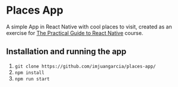 # Places App

A simple App in React Native with cool places to visit, created as an exercise for [The Practical Guide to React Native](https://www.udemy.com/course/react-native-the-practical-guide/) course.

## Installation and running the app

1. `git clone https://github.com/imjuangarcia/places-app/`
2. `npm install`
3. `npm run start`

